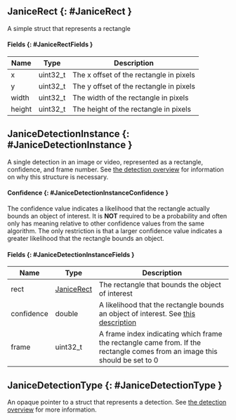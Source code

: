 ## JaniceRect {: #JaniceRect }

A simple struct that represents a rectangle

#### Fields {: #JaniceRectFields }

Name   | Type     | Description
------ | -------- | -----------
x      | uint32_t | The x offset of the rectangle in pixels
y      | uint32_t | The y offset of the rectangle in pixels
width  | uint32_t | The width of the rectangle in pixels
height | uint32_t | The height of the rectangle in pixels

## JaniceDetectionInstance {: #JaniceDetectionInstance }

A single detection in an image or video, represented as a rectangle,
confidence, and frame number. See [the detection overview](overview.md) for
information on why this structure is necessary.

#### Confidence {: #JaniceDetectionInstanceConfidence }

The confidence value indicates a likelihood that the rectangle actually bounds
an object of interest. It is **NOT** required to be a probability and often
only has meaning relative to other confidence values from the same algorithm.
The only restriction is that a larger confidence value indicates a greater
likelihood that the rectangle bounds an object.

#### Fields {: #JaniceDetectionInstanceFields }

Name       | Type                      | Description
---------- | ------------------------- | -----------
rect       | [JaniceRect](#JaniceRect) | The rectangle that bounds the object of interest
confidence | double                    | A likelihood that the rectangle bounds an object of interest. See [this description](#JaniceDetectionInstanceConfidence)
frame      | uint32_t                  | A frame index indicating which frame the rectangle came from. If the rectangle comes from an image this should be set to 0

## JaniceDetectionType {: #JaniceDetectionType }

An opaque pointer to a struct that represents a detection. See
[the detection overview](overview.md) for more information.
